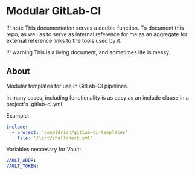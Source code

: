 # Modular GitLab-CI

!!! note
    This documentation serves a double function. To document this repo, as well as to serve as internal reference for me as an aggregate for external reference links to the tools used by it.

!!! warning
    This is a living document, and sometimes life is messy.

## About

Modular templates for use in GitLab-CI pipelines.

In many cases, including functionality is as easy as an include clause in a project's .gitlab-ci.yml

Example:

``` yaml
include:
  - project: ‘donaldrich/gitlab-ci-templates’
    file: ‘/lint/shellcheck.yml’
```

Variables neccesary for Vault:

``` yaml
VAULT_ADDR:
VAULT_TOKEN:
```
